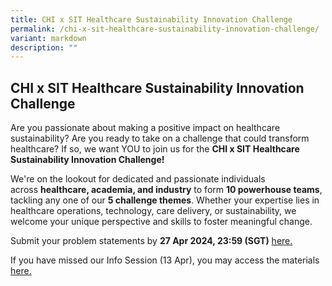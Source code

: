 ```yaml
---
title: CHI x SIT Healthcare Sustainability Innovation Challenge
permalink: /chi-x-sit-healthcare-sustainability-innovation-challenge/
variant: markdown
description: ""
---
```

<h2> CHI x SIT Healthcare Sustainability Innovation Challenge </h2>

Are you passionate about making a positive impact on healthcare sustainability? Are you ready to take on a challenge that could transform healthcare? If so, we want YOU to join us for the&nbsp;**CHI x SIT Healthcare Sustainability Innovation Challenge!**  
  
We're on the lookout for dedicated and passionate individuals across&nbsp;**healthcare, academia, and industry**&nbsp;to form **10 powerhouse teams**, tackling any one of our **5 challenge themes**. Whether your expertise lies in healthcare operations, technology, care delivery, or sustainability, we welcome your unique perspective and skills to foster meaningful change.

Submit your problem statements by **27 Apr 2024, 23:59 (SGT)**  <a href="https://form.gov.sg/6613beb6edab5bf5dea3f090">here.</a>
<br>

If you have missed our Info Session (13 Apr), you may access the materials  <a href="https://www.dropbox.com/scl/fo/exx3ifgae0phvbh8bryle/AKswwGn9hFZfhLsMDUfJqmo?rlkey=bd4ghindzmn239ydx3l3ggsmm&amp;dl=0">here.</a>
<br>